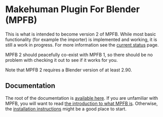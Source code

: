 # Makehuman Plugin For Blender (MPFB)

This is what is intended to become version 2 of MPFB. While most basic functionality (for example the importer) is
implemented and working, it is still a work in progress. For more information see the 
[current status](docs/general/status.md) page.

MPFB 2 should peacefully co-exist with MPFB 1, so there should be no problem with checking it out to see if it 
works for you.

Note that MPFB 2 requires a Blender version of at least 2.90.

## Documentation

The root of the documentation is [available here](docs/README.md). If you are unfamiliar with MPFB, you will want
to read [the introduction to what MPFB is](docs/general/about.md). Otherwise, the
[installation instructions](docs/general/install.md) might be a good place to start.
